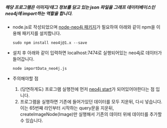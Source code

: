 ##### 해당 프로그램은 이미지/태그 정보를 담고 있는 json 파일을 그래프 데이터베이스인 neo4j에 import하는 역할을 합니다.

- node.js로 작성되었으며 [node-neo4j 패키지](https://github.com/thingdom/node-neo4j)가 필요하여 아래와 같이 npm을 이용해 패키지를 설치합니다.

	``
	sudo npm install neo4j@1.x --save
	``
- 설치 후 아래와 같이 입력하면 localhost:7474로 실행되어있는 neo4j로 데이터가 들어갑니다.
	
	``
	node importData_neo4j.js
	``
- 주의해야할 점 
	1. (당연하게도) 프로그램 실행전에 먼저 [neo4j start](http://neo4j.org)가 되어있어야한다는 점 입니다.
	2. 프로그램을 실행하면 기존에 들어가있던 데이터를 모두 지운뒤, 다시 넣습니다. 이는 65번째 라인부터 시작하는 query문을 지운뒤, createImageNode(Image)만 실행해서 기존의 데이터 위에 데이터를 추가할 수 있습니다.

